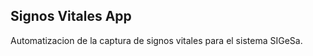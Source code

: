 Signos Vitales App
------------------

Automatizacion de la captura de signos vitales para el sistema SIGeSa.
